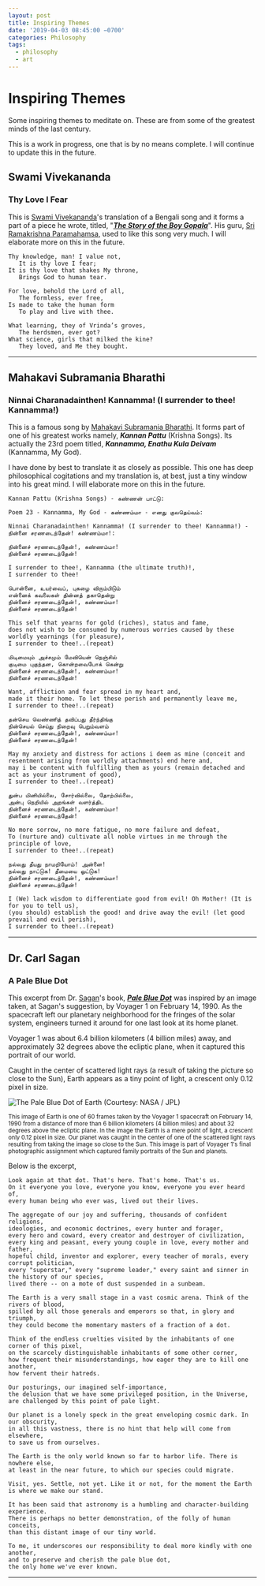 ```yaml
---
layout: post
title: Inspiring Themes
date: '2019-04-03 08:45:00 −0700'
categories: Philosophy
tags:
  - philosophy
  - art
---
```


# Inspiring Themes

Some inspiring themes to meditate on. These are from some of the greatest minds of the last century. 

This is a work in progress, one that is by no means complete. I will continue to update this in the future.

## Swami Vivekananda

### Thy Love I Fear

This is [Swami Vivekananda][68f14945]&#39;s translation of a Bengali song and it forms a part of a piece he wrote, titled, &quot;[**_The Story of the Boy Gopala_**](http://www.ramakrishnavivekananda.info/vivekananda/volume_6/writings_prose_and_poems/the_story_of_boy_gopala.htm)&quot;. His guru, [Sri Ramakrishna Paramahamsa][2e6ea882], used to like this song very much. I will elaborate more on this in the future.

```
Thy knowledge, man! I value not,
   It is thy love I fear;
It is thy love that shakes My throne,
   Brings God to human tear.

For love, behold the Lord of all,
   The formless, ever free,
Is made to take the human form
   To play and live with thee.

What learning, they of Vrinda’s groves,
   The herdsmen, ever got?
What science, girls that milked the kine?
   They loved, and Me they bought.
```

---

## Mahakavi Subramania Bharathi

### Ninnai Charanadainthen! Kannamma! (I surrender to thee! Kannamma!)

This is a famous song by [Mahakavi Subramania Bharathi](https://en.wikipedia.org/wiki/Subramania_Bharati). It forms part of one of his greatest works namely, **_Kannan Pattu_** (Krishna Songs). Its actually the 23rd poem titled, **_Kannamma, Enathu Kula Deivam_** (Kannamma, My God). 

I have done by best to translate it as closely as possible. This one has deep philosophical cogitations and my translation is, at best, just a tiny window into his great mind. I will elaborate more on this in the future.

```
Kannan Pattu (Krishna Songs) - கண்ணன் பாட்டு:

Poem 23 - Kannamma, My God - கண்ணம்மா - எனது குலதெய்வம்:

Ninnai Charanadainthen! Kannamma! (I surrender to thee! Kannamma!) - நின்னை சரணடைந்தேன்! கண்ணம்மா!:

நின்னைச் சரணடைந்தேன்!, கண்ணம்மா!
நின்னைச் சரணடைந்தேன்!

I surrender to thee!, Kannamma (the ultimate truth)!,
I surrender to thee!

பொன்னை, உயர்வைப், புகழை விரும்பிடும்
என்னைக் கவலைகள் தின்னத் தகாதென்று
நின்னைச் சரணடைந்தேன்!, கண்ணம்மா!
நின்னைச் சரணடைந்தேன்!

This self that yearns for gold (riches), status and fame,
does not wish to be consumed by numerous worries caused by these worldly yearnings (for pleasure),
I surrender to thee!..(repeat)

மிடிமையும் அச்சமும் மேவியென் நெஞ்சில்
குடிமை புகுந்தன, கொன்றவைபோக் கென்று
நின்னைச் சரணடைந்தேன்!, கண்ணம்மா!
நின்னைச் சரணடைந்தேன்!

Want, affliction and fear spread in my heart and,
made it their home. To let these perish and permanently leave me,
I surrender to thee!..(repeat)

தன்செய லெண்ணித் தவிப்பது தீர்ந்திங்கு
நின்செயல் செய்து நிறைவு பெறும்வளம்
நின்னைச் சரணடைந்தேன்!, கண்ணம்மா!
நின்னைச் சரணடைந்தேன்!

May my anxiety and distress for actions i deem as mine (conceit and resentment arising from worldly attachments) end here and,
may i be content with fulfilling them as yours (remain detached and act as your instrument of good),
I surrender to thee!..(repeat)

துன்ப மினியில்லை, சோர்வில்லை, தோற்பில்லை,
அன்பு நெறியில் அறங்கள் வளர்த்திட
நின்னைச் சரணடைந்தேன்!, கண்ணம்மா!
நின்னைச் சரணடைந்தேன்!

No more sorrow, no more fatigue, no more failure and defeat,
To (nurture and) cultivate all noble virtues in me through the principle of love,
I surrender to thee!..(repeat)

நல்லது தீயது நாமறியோம்! அன்னை!
நல்லது நாட்டுக! தீமையை ஓட்டுக!
நின்னைச் சரணடைந்தேன்!, கண்ணம்மா!
நின்னைச் சரணடைந்தேன்!

I (We) lack wisdom to differentiate good from evil! Oh Mother! (It is for you to tell us),
(you should) establish the good! and drive away the evil! (let good prevail and evil perish),
I surrender to thee!..(repeat)
```

---

## Dr. Carl Sagan

### A Pale Blue Dot

This excerpt from Dr. [Sagan](https://en.wikipedia.org/wiki/Carl_Sagan)&#39;s book, [**_Pale Blue Dot_**](https://en.wikipedia.org/wiki/Pale_Blue_Dot_(book)) was inspired by an image taken, at Sagan&#39;s suggestion, by Voyager 1 on February 14, 1990. As the spacecraft left our planetary neighborhood for the fringes of the solar system, engineers turned it around for one last look at its home planet. 

Voyager 1 was about 6.4 billion kilometers (4 billion miles) away, and approximately 32 degrees above the ecliptic plane, when it captured this portrait of our world. 

Caught in the center of scattered light rays (a result of taking the picture so close to the Sun), Earth appears as a tiny point of light, a crescent only 0.12 pixel in size.

![The Pale Blue Dot of Earth (Courtesy: NASA / JPL)](/assets/images/Pale_Blue_Dot.png 'Pale Blue Dot of Earth, image credit NASA / JPL')

<sup>This image of Earth is one of 60 frames taken by the Voyager 1 spacecraft on February 14, 1990 from a distance of more than 6 billion kilometers (4 billion miles) and about 32 degrees above the ecliptic plane. In the image the Earth is a mere point of light, a crescent only 0.12 pixel in size. Our planet was caught in the center of one of the scattered light rays resulting from taking the image so close to the Sun. This image is part of Voyager 1&#39;s final photographic assignment which captured family portraits of the Sun and planets.</sup>

Below is the excerpt,

```
Look again at that dot. That's here. That's home. That's us. 
On it everyone you love, everyone you know, everyone you ever heard of, 
every human being who ever was, lived out their lives. 

The aggregate of our joy and suffering, thousands of confident religions, 
ideologies, and economic doctrines, every hunter and forager, 
every hero and coward, every creator and destroyer of civilization, 
every king and peasant, every young couple in love, every mother and father, 
hopeful child, inventor and explorer, every teacher of morals, every corrupt politician, 
every "superstar," every "supreme leader," every saint and sinner in the history of our species, 
lived there -- on a mote of dust suspended in a sunbeam.

The Earth is a very small stage in a vast cosmic arena. Think of the rivers of blood, 
spilled by all those generals and emperors so that, in glory and triumph, 
they could become the momentary masters of a fraction of a dot. 

Think of the endless cruelties visited by the inhabitants of one corner of this pixel, 
on the scarcely distinguishable inhabitants of some other corner, 
how frequent their misunderstandings, how eager they are to kill one another, 
how fervent their hatreds.

Our posturings, our imagined self-importance, 
the delusion that we have some privileged position, in the Universe, 
are challenged by this point of pale light. 

Our planet is a lonely speck in the great enveloping cosmic dark. In our obscurity, 
in all this vastness, there is no hint that help will come from elsewhere, 
to save us from ourselves.

The Earth is the only world known so far to harbor life. There is nowhere else, 
at least in the near future, to which our species could migrate.

Visit, yes. Settle, not yet. Like it or not, for the moment the Earth is where we make our stand.

It has been said that astronomy is a humbling and character-building experience. 
There is perhaps no better demonstration, of the folly of human conceits, 
than this distant image of our tiny world.
 
To me, it underscores our responsibility to deal more kindly with one another, 
and to preserve and cherish the pale blue dot, 
the only home we've ever known.
```

---

[2e6ea882]: https://en.wikipedia.org/wiki/Ramakrishna "Sri Ramakrishna Paramahamsa"
[68f14945]: https://en.wikipedia.org/wiki/Swami_Vivekananda "Swami Vivekananda"
